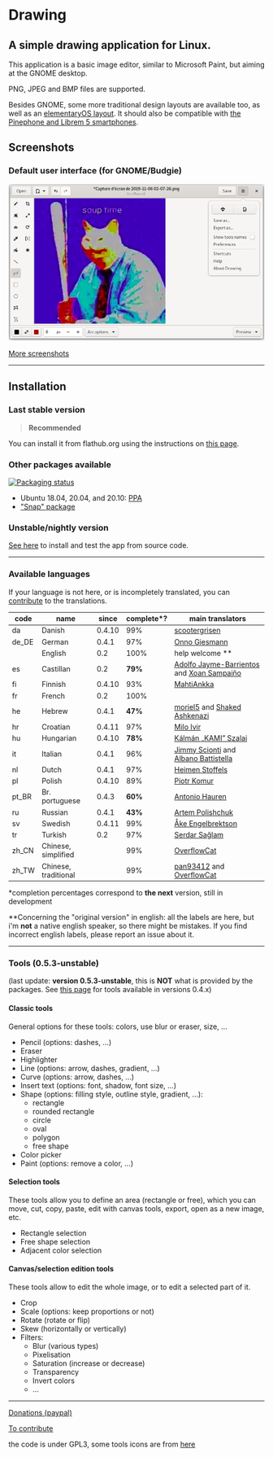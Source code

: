 # Drawing

## A simple drawing application for Linux.

This application is a basic image editor, similar to Microsoft Paint, but aiming
at the GNOME desktop.

PNG, JPEG and BMP files are supported.

Besides GNOME, some more traditional design layouts are available too, as well
as an [elementaryOS layout](./docs/screenshots/elementary.png). It should also
be compatible with [the Pinephone and Librem 5 smartphones](./docs/screenshots/librem_options.png).

## Screenshots

### Default user interface (for GNOME/Budgie)

![UI for GNOME and Budgie, here with the main menu opened](./docs/screenshots/gnome_menu.png)

[More screenshots](https://maoschanz.github.io/drawing/gallery.html)

----

## Installation

### Last stable version

>**Recommended**

You can install it from flathub.org using the instructions on
[this page](https://flathub.org/apps/details/com.github.maoschanz.drawing).

### Other packages available

[![Packaging status](https://repology.org/badge/vertical-allrepos/drawing.svg)](https://repology.org/project/drawing/versions)

- Ubuntu 18.04, 20.04, and 20.10: [PPA](https://launchpad.net/~cartes/+archive/ubuntu/drawing/)
- ["Snap" package](https://snapcraft.io/drawing)

### Unstable/nightly version

[See here](./CONTRIBUTING.md#install-from-source-code) to install and test the
app from source code.

<!-- It's also possible to use the -->
<!-- [debian experimental repository](https://wiki.debian.org/DebianExperimental) -->

----

### Available languages

If your language is not here, or is incompletely translated, you can
[contribute](./CONTRIBUTING.md#translating) to the translations.

| code | name         | since | complete*? | main translators                  |
|------|--------------|-------|------------|-----------------------------------|
| da   | Danish       | 0.4.10 | 99%       | [scootergrisen](https://github.com/scootergrisen)
| de_DE | German      | 0.4.1 | 97%        | [Onno Giesmann](https://github.com/Etamuk)
|      | English      | 0.2   | 100%       | help welcome **                   |
| es   | Castillan    | 0.2   | **79%**    | [Adolfo Jayme-Barrientos](https://github.com/fitojb) and [Xoan Sampaiño](https://github.com/xoan)
| fi   | Finnish      | 0.4.10 | 93%       | [MahtiAnkka](https://github.com/mahtiankka)
| fr   | French       | 0.2   | 100%       |                                   |
| he   | Hebrew       | 0.4.1 | **47%**    | [moriel5](https://github.com/moriel5) and [Shaked Ashkenazi](https://github.com/shaqash)
| hr   | Croatian     | 0.4.11 | 97%       | [Milo Ivir](https://github.com/milotype)
| hu   | Hungarian    | 0.4.10 | **78%**   | [Kálmán „KAMI” Szalai](https://github.com/kami911)
| it   | Italian      | 0.4.1 | 96%        | [Jimmy Scionti](https://github.com/amivaleo) and [Albano Battistella ](https://github.com/albanobattistella)
| nl   | Dutch        | 0.4.1 | 97%        | [Heimen Stoffels](https://github.com/Vistaus)
| pl   | Polish       | 0.4.10 | 89%       | [Piotr Komur](https://github.com/pkomur)
| pt_BR | Br. portuguese | 0.4.3 | **60%** | [Antonio Hauren](https://github.com/haurenburu)
| ru   | Russian      | 0.4.1 | **43%**    | [Artem Polishchuk](https://github.com/tim77)
| sv   | Swedish      | 0.4.11 | 99%       | [Åke Engelbrektson](https://github.com/eson57)
| tr   | Turkish      | 0.2   | 97%        | [Serdar Sağlam](https://github.com/TeknoMobil)
| zh_CN | Chinese, simplified |  | 99%     | [OverflowCat](https://github.com/OverflowCat)
| zh_TW | Chinese, traditional |  | 99%    | [pan93412](https://github.com/pan93412) and [OverflowCat](https://github.com/OverflowCat)

\*completion percentages correspond to **the next** version, still in development

\**Concerning the "original version" in english: all the labels are here, but
i'm **not** a native english speaker, so there might be mistakes. If you find
incorrect english labels, please report an issue about it.

----

### Tools (0.5.3-unstable)

(last update: **version 0.5.3-unstable**, this is **NOT** what is provided by
the packages. See [this page](https://maoschanz.github.io/drawing/) for tools
available in versions 0.4.x)

#### Classic tools

General options for these tools: colors, use blur or eraser, size, …

- Pencil (options: dashes, …)
- Eraser
- Highlighter
- Line (options: arrow, dashes, gradient, …)
- Curve (options: arrow, dashes, …)
- Insert text (options: font, shadow, font size, …)
- Shape (options: filling style, outline style, gradient, …):
	- rectangle
	- rounded rectangle
	- circle
	- oval
	- polygon
	- free shape
- Color picker
- Paint (options: remove a color, …)

#### Selection tools

These tools allow you to define an area (rectangle or free), which you can move,
cut, copy, paste, edit with canvas tools, export, open as a new image, etc.

- Rectangle selection
- Free shape selection
- Adjacent color selection

#### Canvas/selection edition tools

These tools allow to edit the whole image, or to edit a selected part of it.

- Crop
- Scale (options: keep proportions or not)
- Rotate (rotate or flip)
- Skew (horizontally or vertically)
- Filters:
	- Blur (various types)
	- Pixelisation
	- Saturation (increase or decrease)
	- Transparency
	- Invert colors
	- …

----

[Donations (paypal)](https://paypal.me/maoschannz)

[To contribute](./CONTRIBUTING.md)

the code is under GPL3, some tools icons are from [here](https://github.com/gnome-design-team/gnome-icons/tree/master/art-libre-symbolic)

